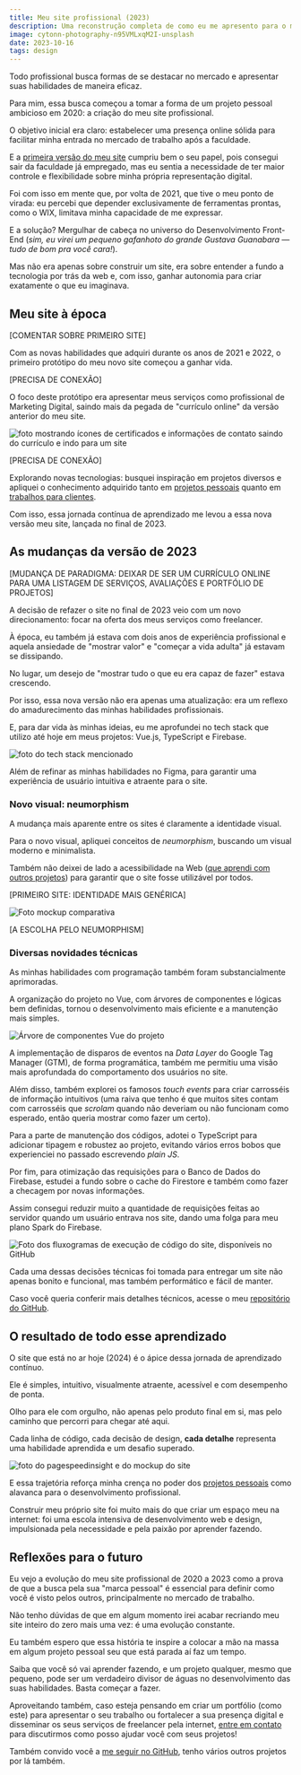 ```yaml
---
title: Meu site profissional (2023)
description: Uma reconstrução completa de como eu me apresento para o mercado de trabalho.
image: cytonn-photography-n95VMLxqM2I-unsplash
date: 2023-10-16
tags: design
---
```


Todo profissional busca formas de se destacar no mercado e apresentar suas habilidades de maneira eficaz.

Para mim, essa busca começou a tomar a forma de um projeto pessoal ambicioso em 2020: a criação do meu site profissional.

O objetivo inicial era claro: estabelecer uma presença online sólida para facilitar minha entrada no mercado de trabalho após a faculdade.

E a [primeira versão do meu site](/portfolio/meu-site-profissional-2021) cumpriu bem o seu papel, pois consegui sair da faculdade já empregado, mas eu sentia a necessidade de ter maior controle e flexibilidade sobre minha própria representação digital.
 
Foi com isso em mente que, por volta de 2021, que tive o meu ponto de virada: eu percebi que depender exclusivamente de ferramentas prontas, como o WIX, limitava minha capacidade de me expressar.

E a solução? Mergulhar de cabeça no universo do Desenvolvimento Front-End (*sim, eu virei um pequeno gafanhoto do grande Gustava Guanabara — tudo de bom pra você cara!*).

Mas não era apenas sobre construir um site, era sobre entender a fundo a tecnologia por trás da web e, com isso, ganhar autonomia para criar exatamente o que eu imaginava.

## Meu site à época

[COMENTAR SOBRE PRIMEIRO SITE]

Com as novas habilidades que adquiri durante os anos de 2021 e 2022, o primeiro protótipo do meu novo site começou a ganhar vida.

[PRECISA DE CONEXÃO]

O foco deste protótipo era apresentar meus serviços como profissional de Marketing Digital, saindo mais da pegada de "currículo online" da versão anterior do meu site.

![foto mostrando ícones de certificados e informações de contato saindo do currículo e indo para um site](abc)

[PRECISA DE CONEXÃO]

Explorando novas tecnologias: busquei inspiração em projetos diversos e apliquei o conhecimento adquirido tanto em [projetos pessoais](/portfolio/programacao) quanto em [trabalhos para clientes](/trabalhos).

Com isso, essa jornada contínua de aprendizado me levou a essa nova versão meu site, lançada no final de 2023.

## As mudanças da versão de 2023

[MUDANÇA DE PARADIGMA: DEIXAR DE SER UM CURRÍCULO ONLINE PARA UMA LISTAGEM DE SERVIÇOS, AVALIAÇÕES E PORTFÓLIO DE PROJETOS]

A decisão de refazer o site no final de 2023 veio com um novo direcionamento: focar na oferta dos meus serviços como freelancer.

À época, eu também já estava com dois anos de experiência profissional e aquela ansiedade de "mostrar valor" e "começar a vida adulta" já estavam se dissipando.

No lugar, um desejo de "mostrar tudo o que eu era capaz de fazer" estava crescendo.

Por isso, essa nova versão não era apenas uma atualização: era um reflexo do amadurecimento das minhas habilidades profissionais.

E, para dar vida às minhas ideias, eu me aprofundei no tech stack que utilizo até hoje em meus projetos: Vue.js, TypeScript e Firebase.

![foto do tech stack mencionado](abc)

Além de refinar as minhas habilidades no Figma, para garantir uma experiência de usuário intuitiva e atraente para o site.

### Novo visual: neumorphism

A mudança mais aparente entre os sites é claramente a identidade visual.

Para o novo visual, apliquei conceitos de *neumorphism*, buscando um visual moderno e minimalista.

Também não deixei de lado a acessibilidade na Web ([que aprendi com outros projetos](/portfolio/site-para-oftalmologista)) para garantir que o site fosse utilizável por todos.

[PRIMEIRO SITE: IDENTIDADE MAIS GENÉRICA]

![Foto mockup comparativa](abc)

[A ESCOLHA PELO NEUMORPHISM]

### Diversas novidades técnicas

As minhas habilidades com programação também foram substancialmente aprimoradas.

A organização do projeto no Vue, com árvores de componentes e lógicas bem definidas, tornou o desenvolvimento mais eficiente e a manutenção mais simples.

![Árvore de componentes Vue do projeto](abc)

A implementação de disparos de eventos na *Data Layer* do Google Tag Manager (GTM), de forma programática, também me permitiu uma visão mais aprofundada do comportamento dos usuários no site.

Além disso, também explorei os famosos *touch events* para criar carrosséis de informação intuitivos (uma raiva que tenho é que muitos sites contam com carrosséis que *scrolam* quando não deveriam ou não funcionam como esperado, então queria mostrar como fazer um certo).

Para a parte de manutenção dos códigos, adotei o TypeScript para adicionar tipagem e robustez ao projeto, evitando vários erros bobos que experienciei no passado escrevendo *plain JS*.

Por fim, para otimização das requisições para o Banco de Dados do Firebase, estudei a fundo sobre o cache do Firestore e também como fazer a checagem por novas informações.

Assim consegui reduzir muito a quantidade de requisições feitas ao servidor quando um usuário entrava nos site, dando uma folga para meu plano Spark do Firebase.

![Foto dos fluxogramas de execução de código do site, disponíveis no GitHub](abc)

Cada uma dessas decisões técnicas foi tomada para entregar um site não apenas bonito e funcional, mas também performático e fácil de manter.

Caso você queria conferir mais detalhes técnicos, acesse o meu [repositório do GitHub](https://github.com/andremourasantos/andremourasantos.github.io).

## O resultado de todo esse aprendizado

O site que está no ar hoje (2024) é o ápice dessa jornada de aprendizado contínuo.

Ele é simples, intuitivo, visualmente atraente, acessível e com desempenho de ponta.

Olho para ele com orgulho, não apenas pelo produto final em si, mas pelo caminho que percorri para chegar até aqui.

Cada linha de código, cada decisão de design, **cada detalhe** representa uma habilidade aprendida e um desafio superado.

![foto do pagespeedinsight e do mockup do site](abc)

E essa trajetória reforça minha crença no poder dos [projetos pessoais](/portfolio) como alavanca para o desenvolvimento profissional.

Construir meu próprio site foi muito mais do que criar um espaço meu na internet: foi uma escola intensiva de desenvolvimento web e design, impulsionada pela necessidade e pela paixão por aprender fazendo.

## Reflexões para o futuro

Eu vejo a evolução do meu site profissional de 2020 a 2023 como a prova de que a busca pela sua "marca pessoal" é essencial para definir como você é visto pelos outros, principalmente no mercado de trabalho.

Não tenho dúvidas de que em algum momento irei acabar recriando meu site inteiro do zero mais uma vez: é uma evolução constante.

Eu também espero que essa história te inspire a colocar a mão na massa em algum projeto pessoal seu que está parada aí faz um tempo.

Saiba que você só vai aprender fazendo, e um projeto qualquer, mesmo que pequeno, pode ser um verdadeiro divisor de águas no desenvolvimento das suas habilidades. Basta começar a fazer.

Aproveitando também, caso esteja pensando em criar um portfólio (como este) para apresentar o seu trabalho ou fortalecer a sua presença digital e disseminar os seus serviços de freelancer pela internet, [entre em contato](https://api.whatsapp.com/send/?phone=5541935009236&text=Oi%2C%20gostaria%20de%20entrar%20em%20contato%20para%20apresentar%20meu%20projeto) para discutirmos como posso ajudar você com seus projetos!

Também convido você a [me seguir no GitHub](https://github.com/andremourasantos/), tenho vários outros projetos por lá também.